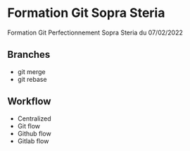 # Formation Git Sopra Steria

Formation Git Perfectionnement Sopra Steria du 07/02/2022

## Branches

* git merge
* git rebase

## Workflow

* Centralized
* Git flow
* Github flow
* Gitlab flow
